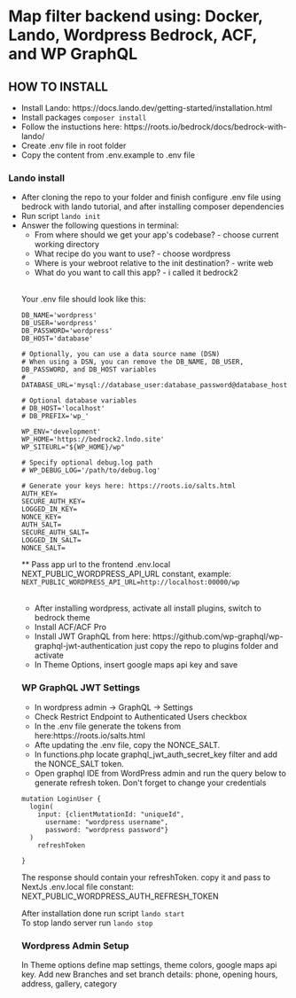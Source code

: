 # Map filter backend using: Docker, Lando, Wordpress Bedrock, ACF, and WP GraphQL

<h2>HOW TO INSTALL</h2>
<ul>
<li>Install Lando: https://docs.lando.dev/getting-started/installation.html</li>

<li>Install packages <code>composer install</code></li>
<li>Follow the instuctions here: https://roots.io/bedrock/docs/bedrock-with-lando/</li>
<li>Create .env file in root folder</li>
<li>Copy the content from .env.example to .env file</li>
 </ul>
<h3>Lando install</h2>
<ul>
<li>After cloning the repo to your folder and finish configure .env file using bedrock with lando tutorial, and after installing composer dependencies<br>
<li>Run script <code>lando init</code>
 <li>Answer the following questions in terminal:
  <ul>
   <li> From where should we get your app's codebase? - choose current working directory</li>
   <li> What recipe do you want to use? - choose wordpress</li>
   <li> Where is your webroot relative to the init destination? - write web</li>
   <li> What do you want to call this app? - i called it bedrock2</li>

  </ul>
 <br>

Your .env file should look like this:
```
DB_NAME='wordpress'
DB_USER='wordpress'
DB_PASSWORD='wordpress'
DB_HOST='database'

# Optionally, you can use a data source name (DSN)
# When using a DSN, you can remove the DB_NAME, DB_USER, DB_PASSWORD, and DB_HOST variables
# DATABASE_URL='mysql://database_user:database_password@database_host:database_port/database_name'

# Optional database variables
# DB_HOST='localhost'
# DB_PREFIX='wp_'

WP_ENV='development'
WP_HOME='https://bedrock2.lndo.site'
WP_SITEURL="${WP_HOME}/wp"

# Specify optional debug.log path
# WP_DEBUG_LOG='/path/to/debug.log'

# Generate your keys here: https://roots.io/salts.html
AUTH_KEY=
SECURE_AUTH_KEY=
LOGGED_IN_KEY=
NONCE_KEY=
AUTH_SALT=
SECURE_AUTH_SALT=
LOGGED_IN_SALT=
NONCE_SALT=
```


** Pass app url to the frontend .env.local NEXT_PUBLIC_WORDPRESS_API_URL constant, example:<br>
  <code>NEXT_PUBLIC_WORDPRESS_API_URL=http://localhost:00000/wp</code>
<br><br>
<ul>
<li>After installing wordpress, activate all install plugins, switch to bedrock theme</li>
<li>Install ACF/ACF Pro</li>
<li>Install JWT GraphQL from here: https://github.com/wp-graphql/wp-graphql-jwt-authentication just copy the repo to plugins folder and activate</li>
<li>In Theme Options, insert google maps api key and save</li>
 </ul>

<h3>WP GraphQL JWT Settings</h3>
  <ul>
<li>In wordpress admin -> GraphQL -> Settings</li>
<li>Check Restrict Endpoint to Authenticated Users checkbox</li>
<li>In the .env file generate the tokens from here:https://roots.io/salts.html</li>
<li>Afte updating the .env file, copy the NONCE_SALT.</li>
<li>In functions.php locate graphql_jwt_auth_secret_key filter and add the NONCE_SALT token.</li>
<li>Open graphql IDE from WordPress admin and run the query below to generate refresh token. Don't forget to change your credentials </li>
    </ul>
 
```
mutation LoginUser {
  login(
    input: {clientMutationId: "uniqueId", 
      username: "wordpress username",
      password: "wordpress password"}
  )
    refreshToken

}
```
 
The response should contain your refreshToken. copy it and pass to NextJs .env.local file constant: NEXT_PUBLIC_WORDPRESS_AUTH_REFRESH_TOKEN
 
 After installation done run script <code>lando start</code><br>
To stop lando server run <code>lando stop</code>


<h3>Wordpress Admin Setup</h3>
In Theme options define map settings, theme colors, google maps api key.
Add new Branches and set branch details: phone, opening hours, address, gallery, category
